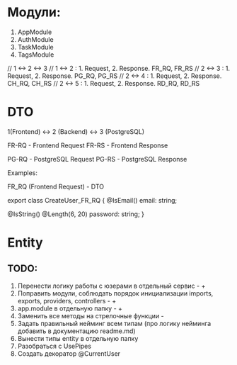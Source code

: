 # Модули:

1. AppModule
2. AuthModule
3. TaskModule
4. TagsModule

// 1 <-> 2 <-> 3
// 1 <-> 2 : 1. Request, 2. Response. FR_RQ, FR_RS
// 2 <-> 3 : 1. Request, 2. Response. PG_RQ, PG_RS
// 2 <-> 4 : 1. Request, 2. Response. CH_RQ, CH_RS
// 2 <-> 5 : 1. Request, 2. Response. RD_RQ, RD_RS

# DTO

1(Frontend) <-> 2 (Backend) <-> 3 (PostgreSQL)

FR-RQ - Frontend Request
FR-RS - Frontend Response

PG-RQ - PostgreSQL Request
PG-RS - PostgreSQL Response

Examples:

FR_RQ (Frontend Request) - DTO 

export class CreateUser_FR_RQ {
  @IsEmail()
  email: string;

  @IsString()
  @Length(6, 20)
  password: string;
}


# Entity

## TODO:

1.  Перенести логику работы с юзерами в отдельный сервис - +
2.  Поправить модули, соблюдать порядок инициализации imports, exports, providers, controllers - +
3.  app.module в отдельную папку - +
4.  Заменить все методы на стрелочные функции -
5.  Задать правильный нейминг всем типам (про логику нейминга добавить в документацию readme.md)
6.  Вынести типы entity в отдельную папку
7.  Разобраться с UsePipes 
8.  Создать декоратор @CurrentUser
